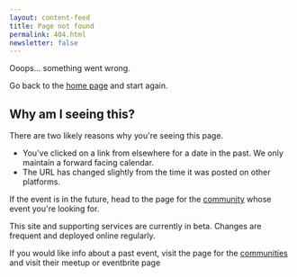 ```yaml
---
layout: content-feed
title: Page not found
permalink: 404.html
newsletter: false
---
```

<div class="container">
  <div class="page-content">
  <p>Ooops... something went wrong.</p>
  <p>Go back to the
  <a href="https://southwestcommunities.co.uk" title="South West Communities Homepage">home page</a> and start again.</p>
  <h2>Why am I seeing this?</h2>
  <p>There are two likely reasons why you're seeing this page.<p>
  <ul>
    <li>You've clicked on a link from elsewhere for a date in the past. We only maintain a forward facing calendar.</li>
    <li>The URL has changed slightly from the time it was posted on other platforms.</li>
  </ul>
  <p>If the event is in the future, head to the page for the <a href="https://southwestcommunities.co.uk/communities" title="South West Communities">community</a>
  whose event you're looking for.</p>
  <p>This site and supporting services are currently in beta. Changes are frequent and deployed online regularly.</p>
  <p>If you would like info about a past event, visit the page for the <a href="https://southwestcommunities.co.uk/communities" title="South West Communities">communities</a>
  and visit their meetup or eventbrite page</p>
  <p>&nbsp;</p>
  </div>
</div>

